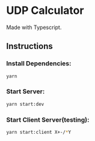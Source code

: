 # UDP Calculator

Made with Typescript.

## Instructions

### Install Dependencies:

```bash
yarn
```

### Start Server:

```bash
yarn start:dev
```

### Start Client Server(testing):

```bash
yarn start:client X+-/*Y
```

